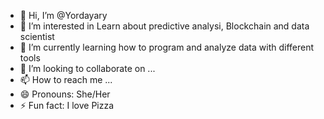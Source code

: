 - 👋 Hi, I’m @Yordayary
- 👀 I’m interested in Learn about predictive analysi, Blockchain and data scientist
- 🌱 I’m currently learning how to program and analyze data with different tools
- 💞️ I’m looking to collaborate on ...
- 📫 How to reach me ...
- 😄 Pronouns: She/Her
- ⚡ Fun fact: I love Pizza

<!---
Yordayary/Yordayary is a ✨ special ✨ repository because its `README.md` (this file) appears on your GitHub profile.
You can click the Preview link to take a look at your changes.
--->
